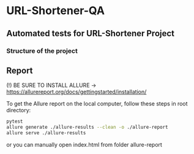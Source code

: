 # URL-Shortener-QA

## Automated tests for URL-Shortener Project

### Structure of the project

## Report
(!) BE SURE TO INSTALL ALLURE -> https://allurereport.org/docs/gettingstarted/installation/

To get the Allure report on the local computer, follow these steps in root directory:
```bash
pytest 
allure generate ./allure-results --clean -o ./allure-report
allure serve ./allure-results
```
or you can manually open index.html from folder allure-report
